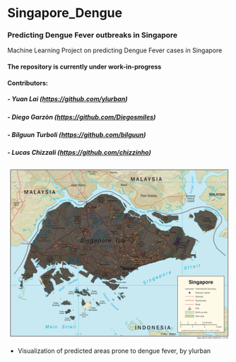 # Singapore_Dengue
### Predicting Dengue Fever outbreaks in Singapore
Machine Learning Project on predicting Dengue Fever cases in Singapore
#### The repository is currently under work-in-progress
#### Contributors:
##### - Yuan Lai (https://github.com/ylurban)
##### - Diego Garzòn (https://github.com/Diegosmiles)
##### - Bilguun Turboli (https://github.com/bilguun)
##### - Lucas Chizzali (https://github.com/chizzinho)

![Alt tag](Prediction.png)
- Visualization of predicted areas prone to dengue fever, by ylurban
